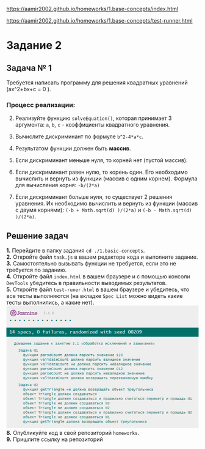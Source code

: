 https://aamir2002.github.io/homeworks/1.base-concepts/index.html



https://aamir2002.github.io/homeworks/1.base-concepts/test-runner.html
# Задание 2

## Задача № 1

Требуется написать программу для решения квадратных уравнений (ax^2+bx+c = 0 ).

### Процесс реализации:
2. Реализуйте функцию `solveEquation()`, которая принимает 3 аргумента: `a`, `b`, `c` - коэффициенты квадратного уравнения.

3. Вычислите дискриминант по формуле `b^2-4*a*c`.

4. Результатом функции должен быть **массив**.

5. Если дискриминант меньше нуля, то корней нет (пустой массив).

6. Если дискриминант равен нулю, то корень один. Его необходимо вычислить и вернуть из функции (массив с одним корнем). Формула для вычисления корня: `-b/(2*a)`

7. Если дискриминант больше нуля, то существует 2 решения уравнения. Их необходимо вычислить и вернуть из функции (массив с двумя корнями): `(-b + Math.sqrt(d) )/(2*a)` и `(-b - Math.sqrt(d) )/(2*a)`.

## Решение задач
**1.** Перейдите в папку задания `cd ./1.basic-concepts`. <br>
**2.** Откройте файл `task.js` в вашем редакторе кода и выполните задание. <br>
**3.** Самостоятельно вызывать функции не требуется, если это не требуется по заданию. <br>
**4.** Откройте файл `index.html` в вашем браузере и с помощью консоли `DevTools` убедитесь в правильности выводимых результатов. <br>
**5.** Откройте файл `test-runer.html` в вашем браузере и убедитесь, что все тесты выполняются (на вкладке `Spec List` можно видеть какие тесты выполнились, а какие нет).<br>
  ![графическое представление](../Jasmine/results/sucessed_tasks3_1.png)<br>
**8.** Опубликуйте код в свой репозиторий `homeworks`.<br>
**9.** Пришлите ссылку на репозиторий
